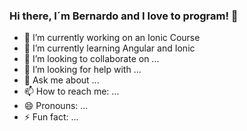 ### Hi there, I´m Bernardo and I love to program! 👋

- 🔭 I’m currently working on an Ionic Course
- 🌱 I’m currently learning Angular and Ionic
- 👯 I’m looking to collaborate on ...
- 🤔 I’m looking for help with ...
- 💬 Ask me about ...
- 📫 How to reach me: ...
- 😄 Pronouns: ...
- ⚡ Fun fact: ...

